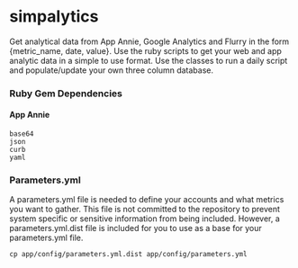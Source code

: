 simpalytics
===========

Get analytical data from App Annie, Google Analytics and Flurry in the form {metric_name, date, value}.
Use the ruby scripts to get your web and app analytic data in a simple to use format. Use the classes to
run a daily script and populate/update your own three column database.

### Ruby Gem Dependencies

#### App Annie
    base64
    json
    curb
    yaml

### Parameters.yml

A parameters.yml file is needed to define your accounts and what metrics you want to gather. This file is
not committed to the repository to prevent system specific or sensitive information from being
included. However, a parameters.yml.dist file is included for you to use as a base for your parameters.yml file.

    cp app/config/parameters.yml.dist app/config/parameters.yml
